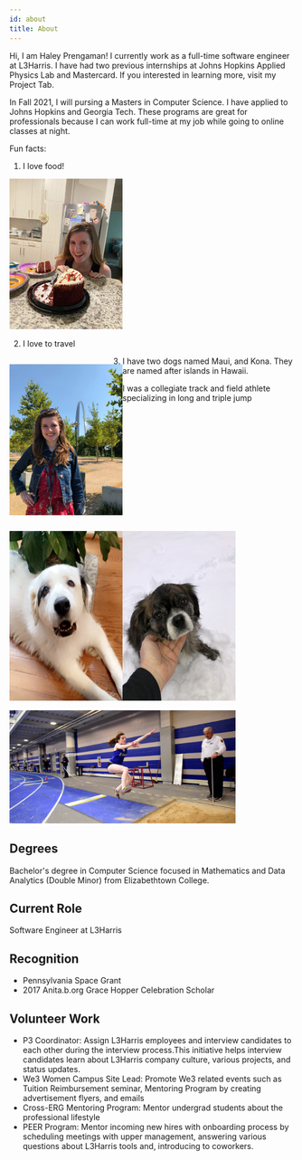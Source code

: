 ```yaml
---
id: about
title: About
---
```



Hi, I am Haley Prengaman! I currently work as a full-time software engineer at L3Harris. I have had two previous internships at Johns Hopkins Applied Physics Lab and Mastercard. If you interested in learning more, visit my Project Tab. 

In Fall 2021, I will pursing a Masters in Computer Science. I have applied to Johns Hopkins and Georgia Tech. These programs are great for professionals because I can work full-time at my job while going to online classes at night. 

Fun facts: 

1. I love food!
  <img  src="./assets/DA1D303A-A1EF-4B0D-80B6-F4C4C0087B70.JPG" alt="cake" width="200"/>

2. I love to travel
<p style="float: left">
  <img style="float: left;" src="./assets/arch and me.jpg" alt="arch" width="200"/>
</p>

3. I have two dogs named Maui, and Kona. They are named after islands in Hawaii. 

<p style="float: left">
  <img src="./assets/IMG_6819.PNG" alt="Maui" style="float: left" width="200" height="300"/>
  <img src="./assets/IMG_7479.JPEG" alt="Kona" style="float: left margin-right: 10px;" width="200" height="300"/>
</p>  
                                                                                                                
                                                                                                                
4. I was a collegiate track and field athlete specializing in long and triple jump


<p>
  <img src="./assets/haley track .png" alt="track" width="400"/>
</p>


## Degrees

Bachelor's degree in Computer Science focused in Mathematics and Data Analytics (Double Minor) from Elizabethtown College. 

## Current Role

Software Engineer at L3Harris

## Recognition

- Pennsylvania Space Grant 
- 2017 Anita.b.org Grace Hopper Celebration Scholar

## Volunteer Work

- P3 Coordinator: Assign L3Harris employees and interview candidates to each other during the interview process.This initiative helps interview candidates learn about L3Harris company culture, various projects, and status updates.    
- We3 Women Campus Site Lead: Promote We3 related events such as Tuition Reimbursement seminar, Mentoring Program by creating advertisement flyers, and emails 
- Cross-ERG Mentoring Program: Mentor undergrad students about the professional lifestyle
- PEER Program: Mentor incoming new hires with onboarding process by scheduling meetings with upper management, answering various questions about L3Harris tools                     and, introducing to coworkers.
